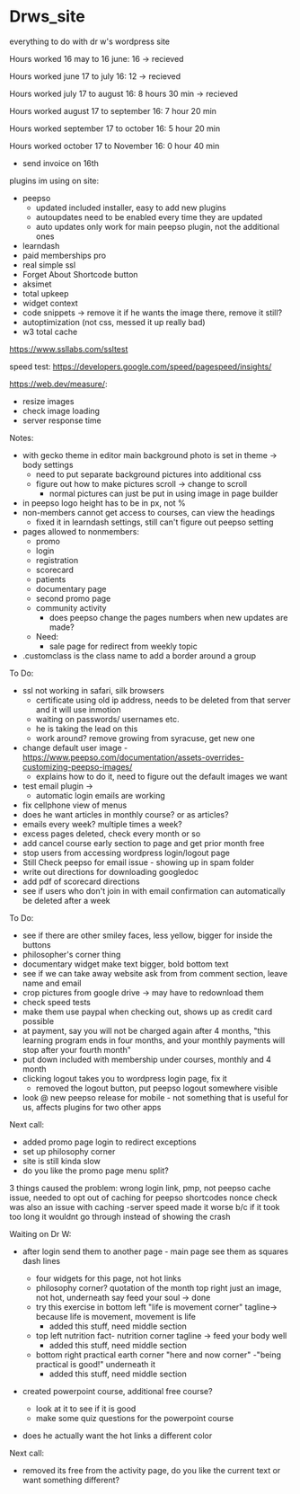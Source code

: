 # Drws_site
everything to do with dr w's wordpress site


 Hours worked 16 may to 16 june: 16 ->  recieved
 
 Hours worked  june 17 to july 16: 12 -> recieved
 
 Hours worked july 17 to august 16: 8 hours 30 min -> recieved
 
 Hours worked august 17 to september 16: 7 hour 20 min
 
  Hours worked september 17 to  october 16: 5 hour 20 min
  
  Hours worked october 17 to November 16:  0 hour 40 min
  - send invoice on 16th
 
plugins im using on site:

- peepso
	- updated included installer, easy to add new plugins
	- autoupdates need to be enabled every time they are updated
	- auto updates only work for main peepso plugin, not the additional ones
- learndash 
- paid memberships pro
- real simple ssl 
- Forget About Shortcode button 
- aksimet
- total upkeep
- widget context 
- code snippets -> remove it if he wants the image there, remove it still?
- autoptimization (not css, messed it up really bad)
- w3 total cache

https://www.ssllabs.com/ssltest


speed test:
https://developers.google.com/speed/pagespeed/insights/

https://web.dev/measure/:
- resize images
- check image loading
- server response time

Notes:

- with gecko theme in editor main background photo is set in theme -> body settings
	- need to put separate background pictures into additional css
	- figure out how to make pictures scroll -> change to scroll
		- normal pictures can just be put in using image in page builder
- in peepso logo height has to be in px, not %
- non-members cannot get access to courses, can view the headings 
 	- fixed it in learndash settings, still can't figure out peepso setting
- pages allowed to nonmembers:
	- promo
	- login
	- registration
	- scorecard
	- patients
	- documentary page
	- second promo page
	- community activity
		- does peepso change the pages numbers when new updates are made?
	- Need:
		- sale page for redirect from weekly topic
- .customclass is the class name to add a border around a group

To Do:

- ssl not working in safari, silk browsers
	- certificate using old ip address, needs to be deleted from that server and it will use inmotion 
	- waiting on passwords/ usernames etc. 
	- he is taking the lead on this
	- work around? remove growing from syracuse, get new one
- change default user image
	-https://www.peepso.com/documentation/assets-overrides-customizing-peepso-images/ 
	- explains how to do it, need to figure out the default images we want
- test email plugin -> 
	- automatic login emails are working
- fix cellphone view of menus
- does he want articles in monthly course? or as articles? 
- emails every week? multiple times a week?
- excess pages deleted, check every month or so
- add cancel course early section to page and get prior month free
- stop users from accessing wordpress login/logout page
- Still Check peepso  for email issue - showing up in spam folder
- write out directions for downloading googledoc
- add pdf of scorecard directions
- see if users who don't join in with email confirmation can automatically be deleted after a week



To Do:


- see if there are other smiley faces, less yellow, bigger for inside the buttons
- philosopher's corner thing
- documentary widget make text bigger, bold bottom text 
- see if we can take away website ask from from comment section, leave name and email
- crop pictures from google drive -> may have to redownload them
- check speed tests 
- make them use paypal when checking out, shows up as credit card possible
- at payment, say you will not be charged again after 4 months, "this learning program ends in four months, and your monthly payments will stop after your fourth month"
- put down included with membership under courses, monthly and 4 month 
- clicking logout takes you to wordpress login page, fix it
	- removed the logout button, put peepso logout somewhere visible
- look @ new peepso release for mobile - not something that is useful for us, affects plugins for two other apps

Next call:
- added promo page login to redirect exceptions
- set up philosophy corner
- site is still kinda slow
- do you like the promo page  menu split?

3 things caused the problem:
wrong login link, pmp, not peepso
cache issue, needed to opt out of caching for peepso shortcodes
nonce check was also an issue with caching
-server speed made it worse b/c if it took too long it wouldnt go through instead of showing the crash


Waiting on Dr W:

- after login send them to another  page - main page see them as squares dash lines
	- four widgets for this page, not hot links
	- philosophy corner? quotation of the month top right just an image, not hot, underneath say feed your soul -> done
	- try this exercise in bottom left "life is movement corner" tagline-> because life is movement, movement is life
		- added this stuff, need middle section
	- top left nutrition fact- nutrition corner tagline -> feed your body well
		- added this stuff, need middle section
	- bottom right practical earth corner "here and now corner" -"being practical is good!" underneath it
		- added this stuff, need middle section

- created powerpoint course, additional free course?
	- look at it to see if it is good
	- make some quiz questions for the powerpoint course

- does he actually want the hot links a different color


Next call:

- removed its free from the activity page, do you like the current text or want something different?
